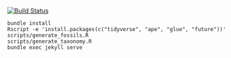 [![Build Status](https://travis-ci.com/jonchang/fishtreeoflife.org.svg?token=CAAYReeKsDcnZM7jk2wY&branch=master)](https://travis-ci.com/jonchang/fishtreeoflife.org)

```
bundle install
Rscript -e 'install.packages(c("tidyverse", "ape", "glue", "future"))'
scripts/generate_fossils.R
scripts/generate_taxonomy.R
bundle exec jekyll serve
```
